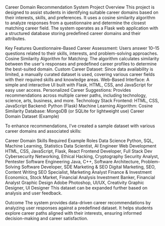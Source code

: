 Career Domain Recommendation System
Project Overview
       This project is designed to assist students in identifying suitable career domains based on their interests, skills, and preferences. It uses a cosine similarity algorithm to analyze responses from a questionnaire and determine the closest matching career field. The system operates as a Flask web application with a structured database storing predefined career domains and their attributes.

Key Features
      Questionnaire-Based Career Assessment: Users answer 10–15 questions related to their skills, interests, and problem-solving approaches.
      Cosine Similarity Algorithm for Matching: The algorithm calculates similarity between the user's responses and predefined career profiles to determine the best-suited domain.
      Custom Career Dataset: Since data availability is limited, a manually curated dataset is used, covering various career fields with their required skills and knowledge areas.
      Web-Based Interface: A simple and interactive UI built with Flask, HTML, CSS, and JavaScript for easy user access.
      Personalized Career Suggestions: Provides recommendations across multiple career paths, including technology, science, arts, business, and more.
Technology Stack
      Frontend: HTML, CSS, JavaScript
      Backend: Python (Flask)
      Machine Learning Algorithm: Cosine Similarity
      Database: MongoDB (or SQLite for lightweight use)
      Career Domain Dataset (Example)
      
To enhance recommendations, I’ve created a sample dataset with various career domains and associated skills:

Career Domain	Skills Required	Example Roles
Data Science	Python, SQL, Machine Learning, Statistics	Data Scientist, AI Engineer
Web Development	HTML, CSS, JavaScript, Flask, React	Frontend Developer, Full Stack Dev
Cybersecurity	Networking, Ethical Hacking, Cryptography	Security Analyst, Pentester
Software Engineering	Java, C++, Software Architecture, Problem-Solving	Software Developer, SDE
Marketing & SEO	Digital Marketing, SEO, Content Writing	SEO Specialist, Marketing Analyst
Finance & Investment	Economics, Stock Market, Financial Analysis	Investment Banker, Financial Analyst
Graphic Design	Adobe Photoshop, UI/UX, Creativity	Graphic Designer, UI Designer
This dataset can be expanded further based on analysis and user feedback.

Outcome
The system provides data-driven career recommendations by analyzing user responses against a predefined dataset. It helps students explore career paths aligned with their interests, ensuring informed decision-making and career satisfaction.
